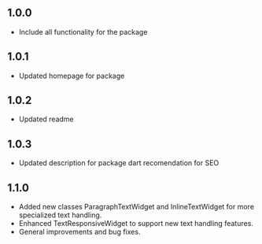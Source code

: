## 1.0.0

* Include all functionality for the package

## 1.0.1

* Updated homepage for package

## 1.0.2

* Updated readme

## 1.0.3

* Updated description for package dart recomendation for SEO

## 1.1.0

* Added new classes ParagraphTextWidget and InlineTextWidget for more specialized text handling.
* Enhanced TextResponsiveWidget to support new text handling features.
* General improvements and bug fixes.